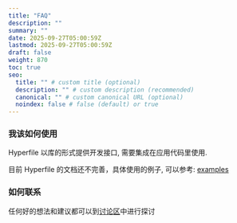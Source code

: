 ```yaml
---
title: "FAQ"
description: ""
summary: ""
date: 2025-09-27T05:00:59Z
lastmod: 2025-09-27T05:00:59Z
draft: false
weight: 870
toc: true
seo:
  title: "" # custom title (optional)
  description: "" # custom description (recommended)
  canonical: "" # custom canonical URL (optional)
  noindex: false # false (default) or true
---
```


### 我该如何使用

Hyperfile 以库的形式提供开发接口, 需要集成在应用代码里使用.

目前 Hyperfile 的文档还不完善，具体使用的例子, 可以参考: [examples](https://github.com/hyperfile/hyperfile/tree/main/examples)

### 如何联系

任何好的想法和建议都可以到[讨论区](https://github.com/orgs/hyperfile/discussions)中进行探讨
